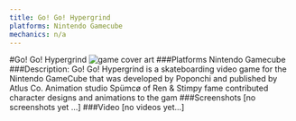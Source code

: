 ```yaml
---
title: Go! Go! Hypergrind
platforms: Nintendo Gamecube
mechanics: n/a
---
```

#Go! Go! Hypergrind
![game cover art](//images.igdb.com/igdb/image/upload/t_cover_big/isozgtokvwzm126lstxu.jpg "Logo Title Text 1")
###Platforms
Nintendo Gamecube
###Description:
Go! Go! Hypergrind is a skateboarding video game for the Nintendo GameCube that was developed by Poponchi and published by Atlus Co. Animation studio Spümcø of Ren & Stimpy fame contributed character designs and animations to the gam
###Screenshots
[no screenshots yet ...]
###Video
[no videos yet...]
